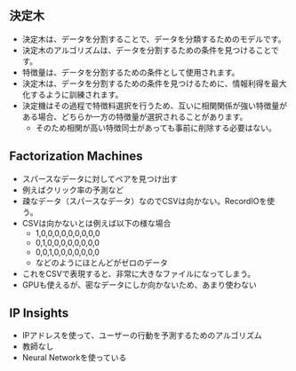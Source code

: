 ## 決定木
- 決定木は、データを分割することで、データを分類するためのモデルです。
- 決定木のアルゴリズムは、データを分割するための条件を見つけることです。
- 特徴量は、データを分割するための条件として使用されます。
- 決定木は、データを分割するための条件を見つけるために、情報利得を最大化するように訓練されます。
- 決定機はその過程で特徴料選択を行うため、互いに相関関係が強い特徴量がある場合、どちらか一方の特徴量が選択されることがあります。
  - そのため相関が高い特徴同士があっても事前に削除する必要はない。

## Factorization Machines
- スパースなデータに対してペアを見つけ出す
- 例えばクリック率の予測など
- 疎なデータ（スパースなデータ）なのでCSVは向かない。RecordIOを使う。
- CSVは向かないとは例えば以下の様な場合
  - 1,0,0,0,0,0,0,0,0,0
  - 0,1,0,0,0,0,0,0,0,0
  - 0,0,1,0,0,0,0,0,0,0
  - などのようにほとんどがゼロのデータ
- これをCSVで表現すると、非常に大きなファイルになってしまう。
- GPUも使えるが、密なデータにしか向かないため、あまり使わない

## IP Insights
- IPアドレスを使って、ユーザーの行動を予測するためのアルゴリズム
- 教師なし
- Neural Networkを使っている